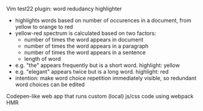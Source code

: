 Vim test22 plugin: word redudancy highlighter
- highlights words based on number of occurences in a document, from yellow to orange to red
- yellow-red spectrum is calculated based on two factors:
	- number of times the word appears in document
	- number of times the word appears in a paragraph
	- number of times the word appears in a sentence
	- length of word
- e.g. "the" appears frequently but is a short word. highlight: yellow
- e.g. "elegant" appears twice but is a long word. highlight: red
- intention: make word choice repetition immediately visible, so redundant word choices can be edited

Codepen-like web app that runs custom (local) js/css code using webpack HMR
